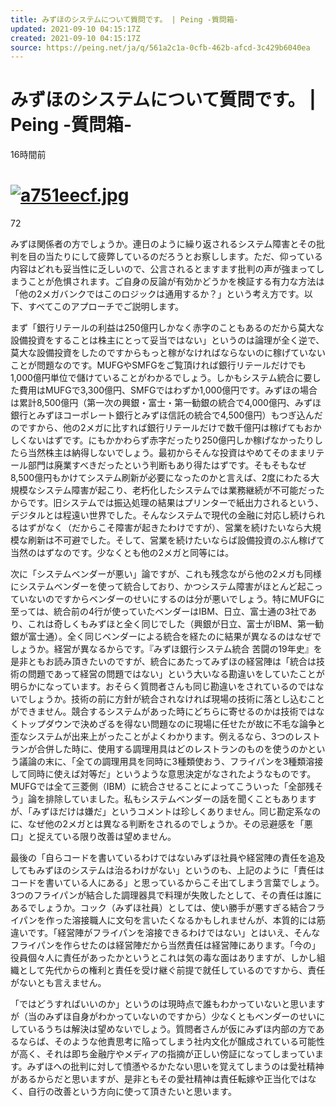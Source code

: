```yaml
---
title: みずほのシステムについて質問です。 | Peing -質問箱-
updated: 2021-09-10 04:15:17Z
created: 2021-09-10 04:15:17Z
source: https://peing.net/ja/q/561a2c1a-0cfb-462b-afcd-3c429b6040ea
---
```


# みずほのシステムについて質問です。 | Peing -質問箱-

16時間前

# [![a751eecf.jpg](../_resources/a751eecf.jpg)](https://s3.peing.net/t/uploads/item/eye_catch/1030572098/a751eecf.jpg)

72

みずほ関係者の方でしょうか。連日のように繰り返されるシステム障害とその批判を目の当たりにして疲弊しているのだろうとお察しします。ただ、仰っている内容はどれも妥当性に乏しいので、公言されるとますます批判の声が強まってしまうことが危惧されます。ご自身の反論が有効かどうかを検証する有力な方法は「他の2メガバンクではこのロジックは通用するか？」という考え方です。以下、すべてこのアプローチでご説明します。

まず「銀行リテールの利益は250億円しかなく赤字のこともあるのだから莫大な設備投資をすることは株主にとって妥当ではない」というのは論理が全く逆で、莫大な設備投資をしたのですからもっと稼がなければならないのに稼げていないことが問題なのです。MUFGやSMFGをご覧頂ければ銀行リテールだけでも1,000億円単位で儲けていることがわかるでしょう。しかもシステム統合に要した費用はMUFGで3,300億円、SMFGではわずか1,000億円です。みずほの場合は累計8,500億円（第一次の興銀・富士・第一勧銀の統合で4,000億円、みずほ銀行とみずほコーポレート銀行とみずほ信託の統合で4,500億円）もつぎ込んだのですから、他の2メガに比すれば銀行リテールだけで数千億円は稼げてもおかしくないはずです。にもかかわらず赤字だったり250億円しか稼げなかったりしたら当然株主は納得しないでしょう。最初からそんな投資はやめてそのままリテール部門は廃業すべきだったという判断もあり得たはずです。そもそもなぜ8,500億円もかけてシステム刷新が必要になったのかと言えば、2度にわたる大規模なシステム障害が起こり、老朽化したシステムでは業務継続が不可能だったからです。旧システムでは振込処理の結果はプリンターで紙出力されるという、デジタルとは程遠い世界でした。そんなシステムで現代の金融に対応し続けられるはずがなく（だからこそ障害が起きたわけですが）、営業を続けたいなら大規模な刷新は不可避でした。そして、営業を続けたいならば設備投資のぶん稼げて当然のはずなのです。少なくとも他の2メガと同等には。

次に「システムベンダーが悪い」論ですが、これも残念ながら他の2メガも同様にシステムベンダーを使って統合しており、かつシステム障害がほとんど起こっていないのですからベンダーのせいにするのは分が悪いでしょう。特にMUFGに至っては、統合前の4行が使っていたベンダーはIBM、日立、富士通の3社であり、これは奇しくもみずほと全く同じでした（興銀が日立、富士がIBM、第一勧銀が富士通）。全く同じベンダーによる統合を経たのに結果が異なるのはなぜでしょうか。経営が異なるからです。『みずほ銀行システム統合 苦闘の19年史』を是非ともお読み頂きたいのですが、統合にあたってみずほの経営陣は「統合は技術の問題であって経営の問題ではない」という大いなる勘違いをしていたことが明らかになっています。おそらく質問者さんも同じ勘違いをされているのではないでしょうか。技術の前に方針が統合されなければ現場の技術に落とし込むことができません。競合するシステムがあった時にどちらに寄せるのかは技術ではなくトップダウンで決めざるを得ない問題なのに現場に任せたが故に不毛な論争と歪なシステムが出来上がったことがよくわかります。例えるなら、3つのレストランが合併した時に、使用する調理用具はどのレストランのものを使うのかという議論の末に、「全ての調理用具を同時に3種類使おう、フライパンを3種類溶接して同時に使えば対等だ」というような意思決定がなされたようなものです。MUFGでは全て三菱側（IBM）に統合させることによってこういった「全部残そう」論を排除していました。私もシステムベンダーの話を聞くこともありますが、「みずほだけは嫌だ」というコメントは珍しくありません。同じ勘定系なのに、なぜ他の2メガとは異なる判断をされるのでしょうか。その忌避感を「悪口」と捉えている限り改善は望めません。

最後の「自らコードを書いているわけではないみずほ社員や経営陣の責任を追及してもみずほのシステムは治るわけがない」というのも、上記のように「責任はコードを書いている人にある」と思っているからこそ出てしまう言葉でしょう。3つのフライパンが結合した調理器具で料理が失敗したとして、その責任は誰にあるでしょうか。コック（みずほ社員）としては、使い勝手が悪すぎる結合フライパンを作った溶接職人に文句を言いたくなるかもしれませんが、本質的には筋違いです。「経営陣がフライパンを溶接できるわけではない」とはいえ、そんなフライパンを作らせたのは経営陣だから当然責任は経営陣にあります。「今の」役員個々人に責任があったかというとこれは気の毒な面はありますが、しかし組織として先代からの権利と責任を受け継ぐ前提で就任しているのですから、責任がないとも言えません。

「ではどうすればいいのか」というのは現時点で誰もわかっていないと思いますが（当のみずほ自身がわかっていないのですから）少なくともベンダーのせいにしているうちは解決は望めないでしょう。質問者さんが仮にみずほ内部の方であるならば、そのような他責思考に陥ってしまう社内文化が醸成されている可能性が高く、それは即ち金融庁やメディアの指摘が正しい傍証になってしまっています。みずほへの批判に対して憤懣やるかたない思いを覚えてしまうのは愛社精神があるからだと思いますが、是非ともその愛社精神は責任転嫁や正当化ではなく、自行の改善という方向に使って頂きたいと思います。